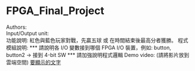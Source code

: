 FPGA_Final_Project
==================

Authors:<br>
Input/Output unit:<br>
功能說明:
紅色與藍色玩家對戰，先贏五球 或 在時間結束後最高分者獲勝。
程式模組說明:
*** 請說明各 I/O 變數接到哪個 FPGA I/O 裝置，例如: button, button2 -> 接到 4-bit SW
*** 請加強說明程式邏輯
Demo video: (請將影片放到雲端空間)
[  要顯示的文字 ](  鏈接的地址 )
